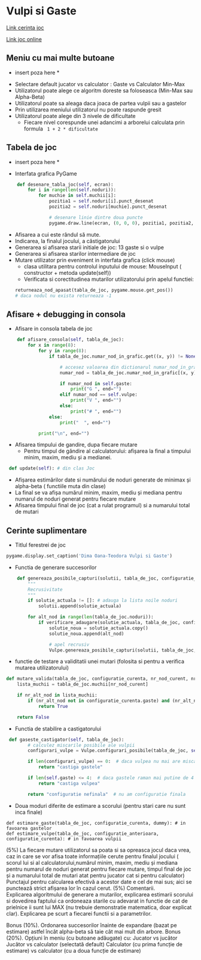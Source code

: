 # Vulpi si Gaste
[Link cerinta joc](http://www.irinaciocan.ro/inteligenta_artificiala/tema-jocuri.php)

[Link joc online](http://www.onlinesologames.com/fox-and-geese)

##  Meniu cu mai multe butoane
* insert poza here *
- Selectare default jucator vs calculator : Gaste vs Calculator Min-Max
- Utilizatorul poate alege ce algoritm doreste sa foloseasca (Min-Max sau Alpha-Beta)
- Utilizatorul poate sa aleaga daca joaca de partea vulpii sau a gastelor
- Prin utilizarea meniului utilizatorul nu poate raspunde gresit
- Utilizatorul poate alege din 3 nivele de dificultate
  - Fiecare nivel corespunde unei adancimi a arborelui calculata prin formula ``` 1 + 2 * dificultate```

## Tabela de joc
* insert poza here *
- Interfata grafica PyGame
```python
    def desenare_tabla_joc(self, ecran):
        for i in range(len(self.noduri)):
            for muchie in self.muchii[i]:
                pozitia1 = self.noduri[i].punct_desenat
                pozitia2 = self.noduri[muchie].punct_desenat

                # desenare linie dintre doua puncte
                pygame.draw.line(ecran, (0, 0, 0), pozitia1, pozitia2, 2)
```
- Afisarea a cui este rândul să mute.
- Indicarea, la finalul jocului, a câstigatorului
- Generarea si afisarea starii initiale de joc: 13 gaste si o vulpe
- Generarea si afisarea starilor intermediare de joc
- Mutare utilizator prin eveniment in interfata grafica (click mouse)
  - clasa utilitara pentru controlul inputului de mouse: MouseInput ( constructor + metoda update(self))
  - Verificata si corectitudinea mutarilor utilizatorului prin apelul functiei:
  ```python
  returneaza_nod_apasat(tabla_de_joc, pygame.mouse.get_pos())
  # daca nodul nu exista returneaza -1
  ```

## Afisare + debugging in consola
- Afisare in consola tabela de joc
```python
    def afisare_consola(self, tabla_de_joc):
        for x in range(8):
            for y in range(8):
                if tabla_de_joc.numar_nod_in_grafic.get((x, y)) != None:

                    # accesez valoarea din dictionarul numar_nod_in_grafic
                    numar_nod = tabla_de_joc.numar_nod_in_grafic[(x, y)]

                    if numar_nod in self.gaste:
                        print("G ", end="")
                    elif numar_nod == self.vulpe:
                        print("V ", end="")
                    else:
                        print("# ", end="")
                else:
                    print("  ", end="")

            print("\n", end="")
```
- Afisarea timpului de gandire, dupa fiecare mutare
  - Pentru timpul de găndire al calculatorului: afișarea la final a timpului minim, maxim, mediu și a medianei.
```python
 def update(self): # din clas Joc
```
- Afișarea estimărilor date si numărului de noduri generate de minimax și alpha-beta ( functiile muta din clase)
- La final se va afișa numărul minim, maxim, mediu și mediana pentru numarul de noduri generat pentru fiecare mutare
- Afisarea timpului final de joc (cat a rulat programul) si a numarului total de mutari



## Cerinte suplimentare
- Titlul ferestrei de joc
```python
pygame.display.set_caption('Dima Oana-Teodora Vulpi si Gaste')
```
- Functia de generare succesorilor
```python
    def genereaza_posibile_capturi(solutii, tabla_de_joc, configuratie_curenta, solutie_actuala):
        """
        Recrusivitate
        """
        if solutie_actuala != []: # adauga la lista noile noduri
            solutii.append(solutie_actuala)

        for alt_nod in range(len(tabla_de_joc.noduri)):
            if verificare_adaugare(solutie_actuala, tabla_de_joc, configuratie_curenta, alt_nod):
                solutie_noua = solutie_actuala.copy()
                solutie_noua.append(alt_nod)

                # apel recrusiv
                Vulpe.genereaza_posibile_capturi(solutii, tabla_de_joc, configuratie_curenta, solutie_noua)
```
- functie de testare a validitatii unei mutari (folosita si pentru a verifica mutarea utilizatorului)
```python
def mutare_valida(tabla_de_joc, configuratie_curenta, nr_nod_curent, nr_alt_nod):
    lista_muchii = tabla_de_joc.muchii[nr_nod_curent]

    if nr_alt_nod in lista_muchii:
        if (nr_alt_nod not in configuratie_curenta.gaste) and (nr_alt_nod != configuratie_curenta.vulpe):
            return True

    return False
```

- Functia de stabilire a castigatorului
```python
 def gaseste_castigator(self, tabla_de_joc):
        # calculez miscarile posibile ale vulpii
        configurari_vulpe = Vulpe.configurari_posibile(tabla_de_joc, self)

        if len(configurari_vulpe) == 0:  # daca vulpea nu mai are miscari, gastele castiga
            return "castiga gastele"

        if len(self.gaste) <= 4:  # daca gastele raman mai putine de 4 atunci vulpea castiga
            return "castiga vulpea"

        return "configuratie nefinala"  # nu am configuratie finala
```

- Doua moduri diferite de estimare a scorului (pentru stari care nu sunt inca finale)
```pyton
def estimare_gaste(tabla_de_joc, configuratie_curenta, dummy): # in favoarea gastelor
def estimare_vulpe(tabla_de_joc, configuratie_anterioara, configuratie_curenta): # in favoarea vulpii
```


(5%) La fiecare mutare utilizatorul sa poata si sa opreasca jocul daca vrea,  
 caz in care se vor afisa toate informațiile cerute pentru finalul jocului ( scorul lui si al calculatorului,numărul minim, maxim, mediu și mediana pentru numarul de noduri generat pentru fiecare mutare, timpul final de joc și a numarului total de mutari atat pentru jucator cat si pentru calculator)  
 Punctajul pentru calcularea efectivă a acestor date e cel de mai sus; aici se punctează strict afișarea lor în cazul cerut.
(5%) Comentarii.  
Explicarea algoritmului de generare a mutarilor, explicarea estimarii scorului si dovedirea faptului ca ordoneaza starile cu adevarat in functie de cat de prielnice ii sunt lui MAX (nu trebuie demonstratie matematica, doar explicat clar). Explicarea pe scurt a fiecarei functii si a parametrilor.

Bonus (10%). Ordonarea succesorilor înainte de expandare (bazat pe estimare) astfel încât alpha-beta să taie cât mai mult din arbore.
Bonus (20%). Opțiuni în meniu (cu butoane adăugate) cu:
Jucator vs jucător
Jucător vs calculator (selectată default)
Calculator (cu prima funcție de estimare) vs calculator (cu a doua funcție de estimare)
